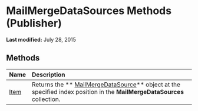 
# MailMergeDataSources Methods (Publisher)

 **Last modified:** July 28, 2015


## Methods



|**Name**|**Description**|
|:-----|:-----|
| [Item](a65fedf6-aae5-64ef-e7d0-6bbc3d5b733c.md)|Returns the  ** [MailMergeDataSource](a02eb4fb-7db7-e533-c3ca-95bc4ca68e82.md)** object at the specified index position in the **MailMergeDataSources** collection.|
